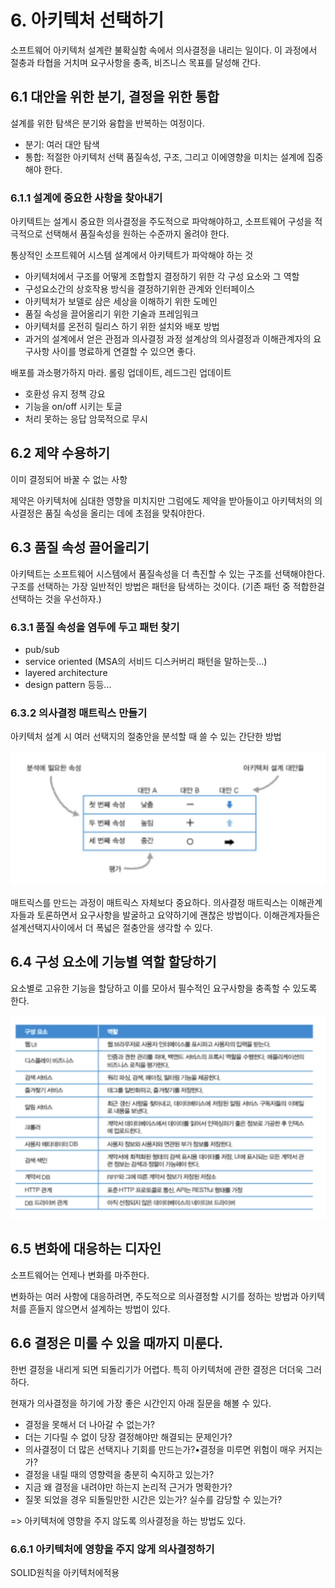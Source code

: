 # 6. 아키텍처 선택하기

소프트웨어 아키텍처 설계란 불확실함 속에서 의사결정을 내리는 일이다.
이 과정에서 절충과 타협을 거치며 요구사항을 충족, 비즈니스 목표를 달성해 간다.

## 6.1 대안을 위한 분기, 결정을 위한 통합

 설계를 위한 탐색은 분기와 융합을 반복하는 여정이다. 
 - 분기: 여러 대안 탐색
 - 통합: 적절한 아키텍처 선택
 품질속성, 구조, 그리고 이에영향을 미치는 설계에 집중해야 한다.

### 6.1.1 설계에 중요한 사항을 찾아내기

아키텍트는 설계시 중요한 의사결정을 주도적으로 파악해야하고, 소프트웨어 구성을 적극적으로 선택해서 품질속성을 원하는 수준까지 올려야 한다.

통상적인 소프트웨어 시스템 설계에서 아키텍트가 파악해야 하는 것
- 아키텍처에서 구조를 어떻게 조합할지 결정하기 위한 각 구성 요소와 그 역할
- 구성요소간의 상호작용 방식을 결정하기위한 관계와 인터페이스
- 아키텍처가 보델로 삼은 세상을 이해하기 위한 도메인
- 품질 속성을 끌어올리기 위한 기술과 프레임워크
- 아키텍처를 온전히 릴리스 하기 위한 설치와 배포 방법
- 과거의 설계에서 얻은 관점과 의사결정 과정
설계상의 의사결정과 이해관계자의 요구사항 사이를 명료하게 연결할 수 있으면 좋다.

배포를 과소평가하지 마라.
롤링 업데이트, 레드그린 업데이트
- 호환성 유지 정책 강요
- 기능을 on/off 시키는 토글
- 처리 못하는 응답 암묵적으로 무시


## 6.2 제약 수용하기

이미 결정되어 바꿀 수 없는 사항

제약은 아키텍처에 심대한 영향을 미치지만 그럼에도 제약을 받아들이고 아키텍처의 의사결정은 품질 속성을 올리는 데에 초점을 맞춰야한다.

## 6.3 품질 속성 끌어올리기

아키텍트는 소프트웨어 시스템에서 품질속성을 더 촉진할 수 있는 구조를 선택해야한다.
구조를 선택하는 가장 일반적인 방법은 패턴을 탐색하는 것이다. (기존 패턴 중 적합한걸 선택하는 것을 우선하자.)

### 6.3.1 품질 속성을 염두에 두고 패턴 찾기

- pub/sub
- service oriented (MSA의 서비드 디스커버리 패턴을 말하는듯...)
- layered architecture
- design pattern
등등...

### 6.3.2 의사결정 매트릭스 만들기

아키텍처 설계 시 여러 선택지의 절충안을 분석할 때 쓸 수 있는 간단한 방법

![alt text](image/chapter6/descision_matrix.png)

매트릭스를 만드는 과정이 매트릭스 자체보다 중요하다. 의사결정 매트릭스는 이해관계자들과 토론하면서 요구사항을 발굴하고 요약하기에 괜찮은 방법이다. 이해관계자들은 설계선택지사이에서 더 폭넓은 절충안을 생각할 수 있다. 

## 6.4 구성 요소에 기능별 역할 할당하기

요소별로 고유한 기능을 할당하고 이를 모아서 필수적인 요구사항을 충족할 수 있도록 한다.

![alt text](image/chapter6/role_list.png)

## 6.5 변화에 대응하는 디자인

소프트웨어는 언제나 변화를 마주한다.

변화하는 여러 사항에 대응하려면, 주도적으로 의사결정할 시기를 정하는 방법과 아키텍처를 흔들지 않으면서 설계하는 방법이 있다.

## 6.6 결정은 미룰 수 있을 때까지 미룬다.

 한번 결정을 내리게 되면 되돌리기가 어렵다. 특히 아키텍처에 관한 결정은 더더욱 그러하다.

현재가 의사결정을 하기에 가장 좋은 시간인지 아래 질문을 해볼 수 있다.
- 결정을 못해서 더 나아갈 수 없는가?
- 더는 기다릴 수 없이 당장 결정해야만 해결되는 문제인가?
- 의사결정이 더 많은 선택지나 기회를 만드는가?•결정을 미루면 위험이 매우 커지는가?
- 결정을 내릴 때의 영향력을 충분히 숙지하고 있는가?
- 지금 왜 결정을 내려야만 하는지 논리적 근거가 명확한가?
- 질못 되었을 경우 되돌릴만한 시간은 있는가? 실수를 감당할 수 있는가?

=> 아키텍처에 영향을 주지 않도록 의사결정을 하는 방법도 있다.

### 6.6.1 아키텍처에 영향을 주지 않게 의사결정하기

SOLID원칙을 아키텍처에적용